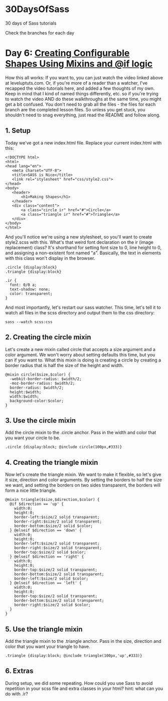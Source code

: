 30DaysOfSass
============

30 days of Sass tutorials

Check the branches for each day

# Day 6: [Creating Configurable Shapes Using Mixins and @if logic](http://leveluptuts.com/tutorials/sass-tutorials/6-creating-configurable-shapes-using-mixins)
How this all works:  If you want to, you can just watch the video linked above at leveluptuts.com. Or, if you're more of a reader than a watcher, I've recapped the video tutorials here, and added a few thoughts of my own. Keep in mind that I kind of named things differently, etc. so if you're trying to watch the video AND do these walkthroughs at the same time, you might get a bit confused. You don't need to grab all the files - the files for each branch are the completed lesson files. So unless you get stuck, you shouldn't need to snag everything, just read the README and follow along.

## 1. Setup
Today we've got a new index.html file. Replace your current index.html with this:

 
 ```
<!DOCTYPE html>
<html>
<head lang="en">
    <meta charset="UTF-8">
    <title>SASS is Nice</title>
    <link rel="stylesheet" href="css/style2.css">
</head>
<body>
    <header>
        <h1>Making Shapes</h1>
    </header>
    <div class="content">
        <a class="circle ir" href="#">Circle</a>
        <a class="triangle ir" href="#">Triangle</a>
    </div>
</body>
</html>
```

And you'll notice we're using a new stylesheet, so you'll want to create style2.scss with this. What's that weird font declaration on the ir (image replacement) class?  It's shorthand for setting font size to 0, line height to 0, and assigning a non-existent font named "a". Basically, the text in elements with this class won't display in the browser.

```
.circle {display:block}
.triangle {display:block}

.ir {
  font: 0/0 a;
  text-shadow: none;
  color: transparent;
}
```

And most importantly, let's restart our sass watcher. This time, let's tell it to watch all files in the scss directory and output them to the css directory:

```
sass --watch scss:css
```

## 2. Creating the circle mixin
Let's create a new mixin called circle that accepts a size argument and a color argument. We won't worry about setting defaults this time, but you can if you want to. What this mixin is doing is creating a circle by creating a border radius that is half the size of the height and width.


```
@mixin circle($size,$color) {
  -webkit-border-radius: $width/2;
  -moz-border-radius: $width/2;
  border-radius: $width/2;
  height:$width;
  width:$width;
  background-color:$color;
}
```

## 3. Use the circle mixin
Add the circle mixin to the .circle anchor. Pass in the width and color that you want your circle to be.

```
.circle {display:block; @include circle(100px,#333)}
```

## 4.  Creating the triangle mixin
Now let's create the triangle mixin. We want to make it flexible, so let's give it size, direction and color arguments. By setting the borders to half the size we want, and setting the borders on two sides transparent, the borders will form a nice little triangle.

```
@mixin triangle($size,$direction,$color) {
  @if $direction == 'up' {
    width:0;
    height:0;
    border-left:$size/2 solid transparent;
    border-right:$size/2 solid transparent;
    border-bottom:$size/2 solid $color;
  } @elseif $direction == 'down' {
    width:0;
    height:0;
    border-left:$size/2 solid transparent;
    border-right:$size/2 solid transparent;
    border-top:$size/2 solid $color;
  } @elseif $direction == 'right' {
    width:0;
    height:0;
    border-top:$size/2 solid transparent;
    border-bottom:$size/2 solid transparent;
    border-left:$size/2 solid $color;
  } @elseif $direction == 'left' {
    width:0;
    height:0;
    border-top:$size/2 solid transparent;
    border-bottom:$size/2 solid transparent;
    border-right:$size/2 solid $color;
  }
}
```

## 5. Use the triangle mixin
Add the triangle mixin to the .triangle anchor. Pass in the size, direction and color that you want your triangle to have.

```
.triangle {display:block; @include triangle(100px,'up',#333)}
```

## 6. Extras
During setup, we did some repeating. How could you use Sass to avoid repetition in your scss file and extra classes in your html?  hint: what can you do with .ir?